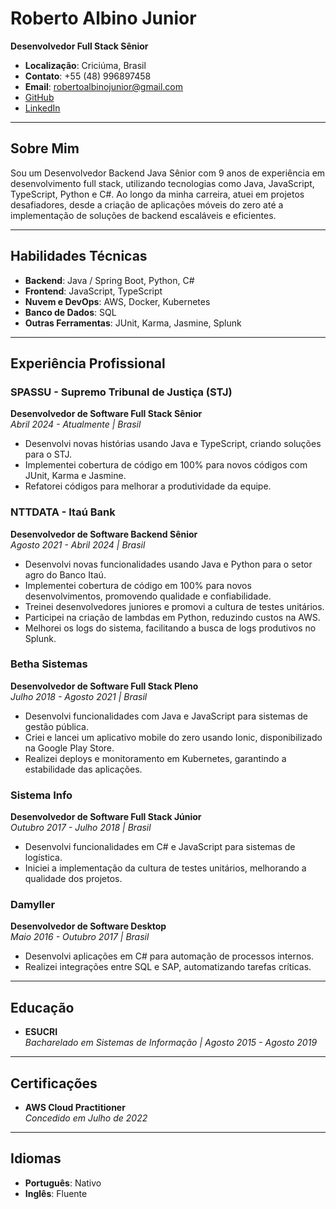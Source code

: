 # Roberto Albino Junior

**Desenvolvedor Full Stack Sênior**

- **Localização**: Criciúma, Brasil  
- **Contato**: +55 (48) 996897458  
- **Email**: robertoalbinojunior@gmail.com  
- [GitHub](https://github.com/RobertoAlbino)  
- [LinkedIn](https://www.linkedin.com/in/robertoalbino)

---

## Sobre Mim

Sou um Desenvolvedor Backend Java Sênior com 9 anos de experiência em desenvolvimento full stack, utilizando tecnologias como Java, JavaScript, TypeScript, Python e C#. Ao longo da minha carreira, atuei em projetos desafiadores, desde a criação de aplicações móveis do zero até a implementação de soluções de backend escaláveis e eficientes.

---

## Habilidades Técnicas

- **Backend**: Java / Spring Boot, Python, C#
- **Frontend**: JavaScript, TypeScript
- **Nuvem e DevOps**: AWS, Docker, Kubernetes
- **Banco de Dados**: SQL
- **Outras Ferramentas**: JUnit, Karma, Jasmine, Splunk

---

## Experiência Profissional

### SPASSU - Supremo Tribunal de Justiça (STJ)
**Desenvolvedor de Software Full Stack Sênior**  
_Abril 2024 - Atualmente | Brasil_

- Desenvolvi novas histórias usando Java e TypeScript, criando soluções para o STJ.
- Implementei cobertura de código em 100% para novos códigos com JUnit, Karma e Jasmine.
- Refatorei códigos para melhorar a produtividade da equipe.

### NTTDATA - Itaú Bank
**Desenvolvedor de Software Backend Sênior**  
_Agosto 2021 - Abril 2024 | Brasil_

- Desenvolvi novas funcionalidades usando Java e Python para o setor agro do Banco Itaú.
- Implementei cobertura de código em 100% para novos desenvolvimentos, promovendo qualidade e confiabilidade.
- Treinei desenvolvedores juniores e promovi a cultura de testes unitários.
- Participei na criação de lambdas em Python, reduzindo custos na AWS.
- Melhorei os logs do sistema, facilitando a busca de logs produtivos no Splunk.

### Betha Sistemas
**Desenvolvedor de Software Full Stack Pleno**  
_Julho 2018 - Agosto 2021 | Brasil_

- Desenvolvi funcionalidades com Java e JavaScript para sistemas de gestão pública.
- Criei e lancei um aplicativo mobile do zero usando Ionic, disponibilizado na Google Play Store.
- Realizei deploys e monitoramento em Kubernetes, garantindo a estabilidade das aplicações.

### Sistema Info
**Desenvolvedor de Software Full Stack Júnior**  
_Outubro 2017 - Julho 2018 | Brasil_

- Desenvolvi funcionalidades em C# e JavaScript para sistemas de logística.
- Iniciei a implementação da cultura de testes unitários, melhorando a qualidade dos projetos.

### Damyller
**Desenvolvedor de Software Desktop**  
_Maio 2016 - Outubro 2017 | Brasil_

- Desenvolvi aplicações em C# para automação de processos internos.
- Realizei integrações entre SQL e SAP, automatizando tarefas críticas.

---

## Educação

- **ESUCRI**  
  _Bacharelado em Sistemas de Informação | Agosto 2015 - Agosto 2019_

---

## Certificações

- **AWS Cloud Practitioner**  
  _Concedido em Julho de 2022_

---

## Idiomas

- **Português**: Nativo
- **Inglês**: Fluente
